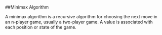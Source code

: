 ##Minimax Algorithm

A minimax algorithm is a recursive algorithm for choosing the next move in an n-player game, usually a two-player game. A value is associated with each position or state of the game.


